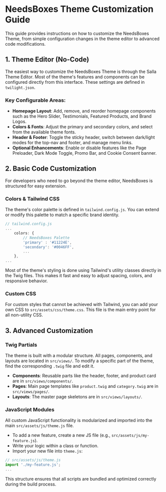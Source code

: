 # NeedsBoxes Theme Customization Guide

This guide provides instructions on how to customize the NeedsBoxes Theme, from simple configuration changes in the theme editor to advanced code modifications.

## 1. Theme Editor (No-Code)

The easiest way to customize the NeedsBoxes Theme is through the Salla Theme Editor. Most of the theme's features and components can be configured directly from this interface. These settings are defined in `twilight.json`.

### Key Configurable Areas:
- **Homepage Layout**: Add, remove, and reorder homepage components such as the Hero Slider, Testimonials, Featured Products, and Brand Logos.
- **Colors & Fonts**: Adjust the primary and secondary colors, and select from the available theme fonts.
- **Header & Footer**: Toggle the sticky header, switch between dark/light modes for the top-nav and footer, and manage menu links.
- **Optional Enhancements**: Enable or disable features like the Page Preloader, Dark Mode Toggle, Promo Bar, and Cookie Consent banner.

## 2. Basic Code Customization

For developers who need to go beyond the theme editor, NeedsBoxes is structured for easy extension.

### Colors & Tailwind CSS
The theme's color palette is defined in `tailwind.config.js`. You can extend or modify this palette to match a specific brand identity.

```javascript
// tailwind.config.js
...
    colors: {
        // NeedsBoxes Palette
        'primary' : '#11224E',
        'secondary': '#0046FF',
        ...
    },
...
```

Most of the theme's styling is done using Tailwind's utility classes directly in the Twig files. This makes it fast and easy to adjust spacing, colors, and responsive behavior.

### Custom CSS
For custom styles that cannot be achieved with Tailwind, you can add your own CSS to `src/assets/css/theme.css`. This file is the main entry point for all non-utility CSS.

## 3. Advanced Customization

### Twig Partials
The theme is built with a modular structure. All pages, components, and layouts are located in `src/views/`. To modify a specific part of the theme, find the corresponding `.twig` file and edit it.

- **Components**: Reusable parts like the header, footer, and product card are in `src/views/components/`.
- **Pages**: Main page templates like `product.twig` and `category.twig` are in `src/views/pages/`.
- **Layouts**: The master page skeletons are in `src/views/layouts/`.

### JavaScript Modules
All custom JavaScript functionality is modularized and imported into the main `src/assets/js/theme.js` file.

- To add a new feature, create a new JS file (e.g., `src/assets/js/my-feature.js`).
- Write your logic within a class or function.
- Import your new file into `theme.js`:

```javascript
// src/assets/js/theme.js
import './my-feature.js';
...
```

This structure ensures that all scripts are bundled and optimized correctly during the build process.